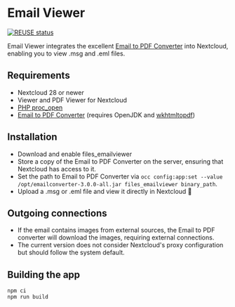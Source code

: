 <!--
SPDX-FileCopyrightText: Hamza Mahjoubi <hamza.mahjoubi221@proton.me>
SPDX-License-Identifier: CC0-1.0
-->

# Email Viewer

[![REUSE status](https://api.reuse.software/badge/github.com/nextcloud/files_emailviewer)](https://api.reuse.software/info/github.com/nextcloud/files_emailviewer)

Email Viewer integrates the excellent [Email to PDF Converter](https://github.com/nickrussler/email-to-pdf-converter) into Nextcloud, enabling you to view .msg and .eml files.

## Requirements

- Nextcloud 28 or newer
- Viewer and PDF Viewer for Nextcloud
- [PHP proc_open](https://www.php.net/manual/en/function.proc-open.php)
- [Email to PDF Converter](https://github.com/nickrussler/email-to-pdf-converter) (requires OpenJDK and [wkhtmltopdf](https://wkhtmltopdf.org/))

## Installation

- Download and enable files_emailviewer
- Store a copy of the Email to PDF Converter on the server, ensuring that Nextcloud has access to it.
- Set the path to Email to PDF Converter via `occ config:app:set --value /opt/emailconverter-3.0.0-all.jar files_emailviewer binary_path`.
- Upload a .msg or .eml file and view it directly in Nextcloud 🙌

## Outgoing connections

- If the email contains images from external sources, the Email to PDF converter will download the images, requiring external connections.
- The current version does not consider Nextcloud's proxy configuration but should follow the system default.

## Building the app

	npm ci
	npm run build
